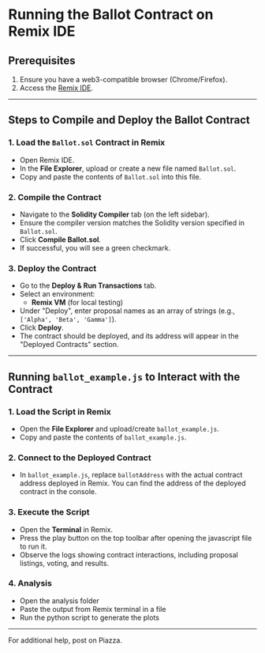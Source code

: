 # Running the Ballot Contract on Remix IDE

## Prerequisites
1. Ensure you have a web3-compatible browser (Chrome/Firefox).
2. Access the [Remix IDE](https://remix.ethereum.org/).

---

## Steps to Compile and Deploy the Ballot Contract

### 1. Load the `Ballot.sol` Contract in Remix
- Open Remix IDE.
- In the **File Explorer**, upload or create a new file named `Ballot.sol`.
- Copy and paste the contents of `Ballot.sol` into this file.

### 2. Compile the Contract
- Navigate to the **Solidity Compiler** tab (on the left sidebar).
- Ensure the compiler version matches the Solidity version specified in `Ballot.sol`.
- Click **Compile Ballot.sol**.
- If successful, you will see a green checkmark.

### 3. Deploy the Contract
- Go to the **Deploy & Run Transactions** tab.
- Select an environment:
  - **Remix VM** (for local testing)
- Under "Deploy", enter proposal names as an array of strings (e.g., `['Alpha', 'Beta', 'Gamma']`).
- Click **Deploy**.
- The contract should be deployed, and its address will appear in the "Deployed Contracts" section.

---

## Running `ballot_example.js` to Interact with the Contract

### 1. Load the Script in Remix
- Open the **File Explorer** and upload/create `ballot_example.js`.
- Copy and paste the contents of `ballot_example.js`.

### 2. Connect to the Deployed Contract
- In `ballot_example.js`, replace `ballotAddress` with the actual contract address deployed in Remix. You can find the address of the deployed contract in the console.

### 3. Execute the Script
- Open the **Terminal** in Remix.
- Press the play button on the top toolbar after opening the javascript file to run it.
- Observe the logs showing contract interactions, including proposal listings, voting, and results.

### 4. Analysis
- Open the analysis folder
- Paste the output from Remix terminal in a file
- Run the python script to generate the plots

---


For additional help, post on Piazza.

